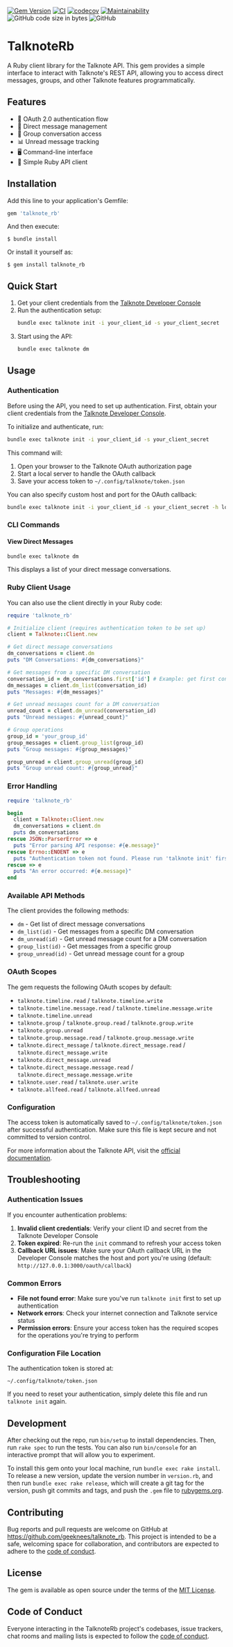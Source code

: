 [![Gem Version](https://badge.fury.io/rb/talknote_rb.svg)](https://badge.fury.io/rb/talknote_rb)
[![CI](https://github.com/geeknees/talknote_rb/actions/workflows/main.yml/badge.svg)](https://github.com/geeknees/talknote_rb/actions/workflows/main.yml)
[![codecov](https://codecov.io/gh/geeknees/talknote_rb/branch/main/graph/badge.svg?token=7RC22M1SBP)](https://codecov.io/gh/geeknees/talknote_rb)
[![Maintainability](https://api.codeclimate.com/v1/badges/88fc1b8704b06c013b7b/maintainability)](https://codeclimate.com/github/geeknees/talknote_rb/maintainability)
![GitHub code size in bytes](https://img.shields.io/github/languages/code-size/geeknees/talknote_rb)
![GitHub](https://img.shields.io/github/license/geeknees/talknote_rb)

# TalknoteRb

A Ruby client library for the Talknote API. This gem provides a simple interface to interact with Talknote's REST API, allowing you to access direct messages, groups, and other Talknote features programmatically.

## Features

- 🔐 OAuth 2.0 authentication flow
- 💬 Direct message management
- 👥 Group conversation access
- 📊 Unread message tracking
- 🖥️ Command-line interface
- 💎 Simple Ruby API client

## Installation

Add this line to your application's Gemfile:

```ruby
gem 'talknote_rb'
```

And then execute:

    $ bundle install

Or install it yourself as:

    $ gem install talknote_rb

## Quick Start

1. Get your client credentials from the [Talknote Developer Console](https://developer.talknote.com/doc/#intro)
2. Run the authentication setup:
   ```sh
   bundle exec talknote init -i your_client_id -s your_client_secret
   ```
3. Start using the API:
   ```sh
   bundle exec talknote dm
   ```

## Usage

### Authentication

Before using the API, you need to set up authentication. First, obtain your client credentials from the [Talknote Developer Console](https://developer.talknote.com/doc/#intro).

To initialize and authenticate, run:

```sh
bundle exec talknote init -i your_client_id -s your_client_secret
```

This command will:
1. Open your browser to the Talknote OAuth authorization page
2. Start a local server to handle the OAuth callback
3. Save your access token to `~/.config/talknote/token.json`

You can also specify custom host and port for the OAuth callback:

```sh
bundle exec talknote init -i your_client_id -s your_client_secret -h localhost -p 8080
```

### CLI Commands

#### View Direct Messages

```sh
bundle exec talknote dm
```

This displays a list of your direct message conversations.

### Ruby Client Usage

You can also use the client directly in your Ruby code:

```ruby
require 'talknote_rb'

# Initialize client (requires authentication token to be set up)
client = Talknote::Client.new

# Get direct message conversations
dm_conversations = client.dm
puts "DM Conversations: #{dm_conversations}"

# Get messages from a specific DM conversation
conversation_id = dm_conversations.first['id'] # Example: get first conversation ID
dm_messages = client.dm_list(conversation_id)
puts "Messages: #{dm_messages}"

# Get unread messages count for a DM conversation
unread_count = client.dm_unread(conversation_id)
puts "Unread messages: #{unread_count}"

# Group operations
group_id = 'your_group_id'
group_messages = client.group_list(group_id)
puts "Group messages: #{group_messages}"

group_unread = client.group_unread(group_id)
puts "Group unread count: #{group_unread}"
```

### Error Handling

```ruby
require 'talknote_rb'

begin
  client = Talknote::Client.new
  dm_conversations = client.dm
  puts dm_conversations
rescue JSON::ParserError => e
  puts "Error parsing API response: #{e.message}"
rescue Errno::ENOENT => e
  puts "Authentication token not found. Please run 'talknote init' first."
rescue => e
  puts "An error occurred: #{e.message}"
end
```

### Available API Methods

The client provides the following methods:

- `dm` - Get list of direct message conversations
- `dm_list(id)` - Get messages from a specific DM conversation
- `dm_unread(id)` - Get unread message count for a DM conversation
- `group_list(id)` - Get messages from a specific group
- `group_unread(id)` - Get unread message count for a group

### OAuth Scopes

The gem requests the following OAuth scopes by default:

- `talknote.timeline.read` / `talknote.timeline.write`
- `talknote.timeline.message.read` / `talknote.timeline.message.write`
- `talknote.timeline.unread`
- `talknote.group` / `talknote.group.read` / `talknote.group.write`
- `talknote.group.unread`
- `talknote.group.message.read` / `talknote.group.message.write`
- `talknote.direct_message` / `talknote.direct_message.read` / `talknote.direct_message.write`
- `talknote.direct_message.unread`
- `talknote.direct_message.message.read` / `talknote.direct_message.message.write`
- `talknote.user.read` / `talknote.user.write`
- `talknote.allfeed.read` / `talknote.allfeed.unread`

### Configuration

The access token is automatically saved to `~/.config/talknote/token.json` after successful authentication. Make sure this file is kept secure and not committed to version control.

For more information about the Talknote API, visit the [official documentation](https://developer.talknote.com/doc/#top).

## Troubleshooting

### Authentication Issues

If you encounter authentication problems:

1. **Invalid client credentials**: Verify your client ID and secret from the Talknote Developer Console
2. **Token expired**: Re-run the `init` command to refresh your access token
3. **Callback URL issues**: Make sure your OAuth callback URL in the Developer Console matches the host and port you're using (default: `http://127.0.0.1:3000/oauth/callback`)

### Common Errors

- **File not found error**: Make sure you've run `talknote init` first to set up authentication
- **Network errors**: Check your internet connection and Talknote service status
- **Permission errors**: Ensure your access token has the required scopes for the operations you're trying to perform

### Configuration File Location

The authentication token is stored at:
```
~/.config/talknote/token.json
```

If you need to reset your authentication, simply delete this file and run `talknote init` again.

## Development

After checking out the repo, run `bin/setup` to install dependencies. Then, run `rake spec` to run the tests. You can also run `bin/console` for an interactive prompt that will allow you to experiment.

To install this gem onto your local machine, run `bundle exec rake install`. To release a new version, update the version number in `version.rb`, and then run `bundle exec rake release`, which will create a git tag for the version, push git commits and tags, and push the `.gem` file to [rubygems.org](https://rubygems.org).

## Contributing

Bug reports and pull requests are welcome on GitHub at https://github.com/geeknees/talknote_rb. This project is intended to be a safe, welcoming space for collaboration, and contributors are expected to adhere to the [code of conduct](https://github.com/[USERNAME]/talknote_rb/blob/master/CODE_OF_CONDUCT.md).


## License

The gem is available as open source under the terms of the [MIT License](https://opensource.org/licenses/MIT).

## Code of Conduct

Everyone interacting in the TalknoteRb project's codebases, issue trackers, chat rooms and mailing lists is expected to follow the [code of conduct](https://github.com/[USERNAME]/talknote_rb/blob/master/CODE_OF_CONDUCT.md).
